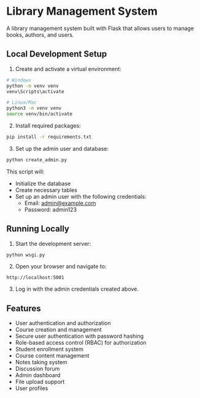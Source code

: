 # Library Management System

A library management system built with Flask that allows users to manage books, authors, and users.

## Local Development Setup

1. Create and activate a virtual environment:
```bash
# Windows
python -m venv venv
venv\Scripts\activate

# Linux/Mac
python3 -m venv venv
source venv/bin/activate
```

2. Install required packages:
```bash
pip install -r requirements.txt
```

3. Set up the admin user and database:
```bash
python create_admin.py
```

This script will:
- Initialize the database
- Create necessary tables
- Set up an admin user with the following credentials:
  - Email: admin@example.com
  - Password: admin123

## Running Locally

1. Start the development server:
```bash
python wsgi.py
```

2. Open your browser and navigate to:
```
http://localhost:5001
```

3. Log in with the admin credentials created above.


## Features

- User authentication and authorization
- Course creation and management
- Secure user authentication with password hashing
- Role-based access control (RBAC) for authorization
- Student enrollment system
- Course content management
- Notes taking system
- Discussion forum
- Admin dashboard
- File upload support
- User profiles


